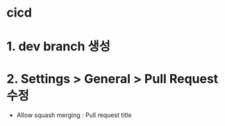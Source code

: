 # cicd

# 1. dev branch 생성

# 2. Settings > General > Pull Request 수정
- Allow squash merging : Pull request title
